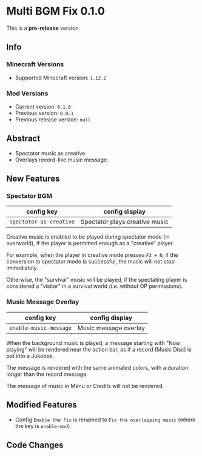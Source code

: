 # Multi BGM Fix 0.1.0

This is a **pre-release** version.

## Info

### Minecraft Versions

- Supported Minecraft version: `1.12.2`

### Mod Versions

- Current version: `0.1.0`
- Previous version: `0.0.1`
- Previous release version: `null`

## Abstract

- Spectator music as creative.
- Overlays record-like music message.

## New Features

### Spectator BGM

| config key              | config display                 | 
|-------------------------|--------------------------------|
| `spectator-as-creative` | Spectator plays creative music |

Creative music is enabled to be played during spectator mode (in overworld), if the player is permitted enough as a "creative" player.

For example, when the player in creative mode presses `F3 + N`, if the conversion to spectator mode is successful, the music will not stop immediately.

Otherwise, the "survival" music will be played, if the spectating player is considered a "visitor" in a survival world (i.e. without OP permissions).

### Music Message Overlay

| config key             | config display        | 
|------------------------|-----------------------|
| `enable-music-message` | Music message overlay |

When the background music is played, a message starting with "Now playing" will be rendered near the action bar, as if a record (Music Disc) is put into a Jukebox.

The message is rendered with the same animated colors, with a duration longer than the record message.

The message of music in Menu or Credits will not be rendered.

## Modified Features

- Config `Enable the Fix` is renamed to `Fix the overlapping music` (where the key is `enable-mod`).

## Code Changes
